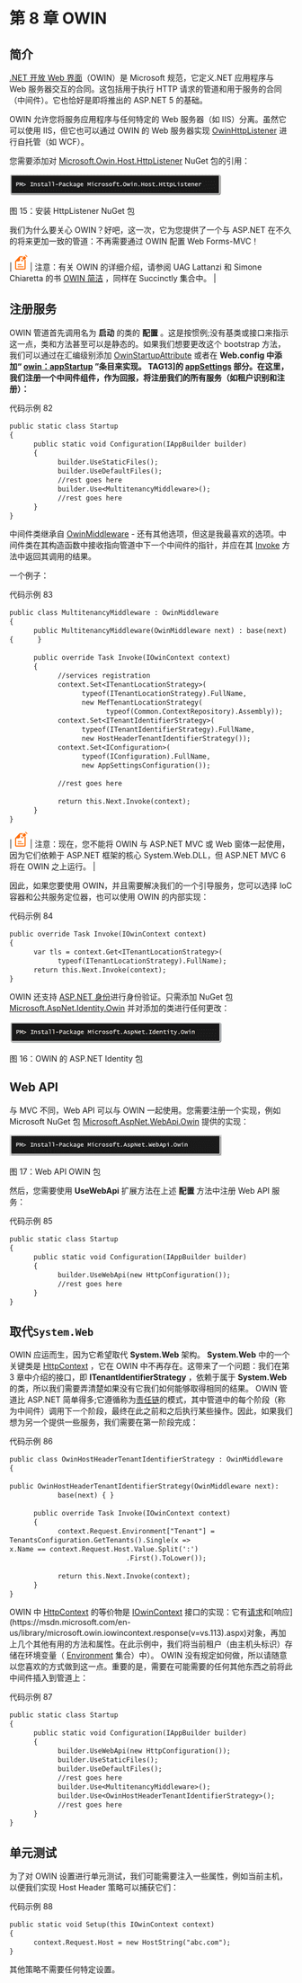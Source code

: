 # 第 8 章 OWIN

## 简介

[.NET 开放 Web 界面](http://owin.org/)（OWIN）是 Microsoft 规范，它定义.NET 应用程序与 Web 服务器交互的合同。这包括用于执行 HTTP 请求的管道和用于服务的合同（中间件）。它也恰好是即将推出的 ASP.NET 5 的基础。

OWIN 允许您将服务应用程序与任何特定的 Web 服务器（如 IIS）分离。虽然它可以使用 IIS，但它也可以通过 OWIN 的 Web 服务器实现 [OwinHttpListener](https://msdn.microsoft.com/en-us/library/microsoft.owin.host.httplistener.owinhttplistener%28v=vs.113%29.aspx) 进行自托管（如 WCF）。

您需要添加对 [Microsoft.Owin.Host.HttpListener](https://www.nuget.org/packages/Microsoft.Owin.Host.HttpListener/) NuGet 包的引用：

![](img/image036.png)

图 15：安装 HttpListener NuGet 包

我们为什么要关心 OWIN？好吧，这一次，它为您提供了一个与 ASP.NET 在不久的将来更加一致的管道：不再需要通过 OWIN 配置 Web Forms-MVC！

| ![](img/note.png) | 注意：有关 OWIN 的详细介绍，请参阅 UAG Lattanzi 和 Simone Chiaretta 的书 [OWIN 简洁](https://www.syncfusion.com/resources/techportal/ebooks/owin) ，同样在 Succinctly 集合中。 |

## 注册服务

OWIN 管道首先调用名为 **启动** 的类的 **配置** 。这是按惯例;没有基类或接口来指示这一点，类和方法甚至可以是静态的。如果我们想要更改这个 bootstrap 方法，我们可以通过在汇编级别添加 [OwinStartupAttribute](https://msdn.microsoft.com/en-us/library/microsoft.owin.owinstartupattribute(v=vs.113).aspx) 或者在 **Web.config 中添加“ [owin：appStartup](http://www.asp.net/aspnet/overview/owin-and-katana/owin-startup-class-detection) ”条目来实现。 TAG13]的 [appSettings](https://msdn.microsoft.com/en-us/library/aa903313%28v=vs.71%29.aspx) 部分。在这里，我们注册一个中间件组件，作为回报，将注册我们的所有服务（如租户识别和注册）：**

代码示例 82

```
public static class Startup
{
      public static void Configuration(IAppBuilder builder)
      {
            builder.UseStaticFiles();
            builder.UseDefaultFiles();
            //rest goes here
            builder.Use<MultitenancyMiddleware>();
            //rest goes here
      }
}

```

中间件类继承自 [OwinMiddleware](https://msdn.microsoft.com/en-us/library/microsoft.owin.owinmiddleware%28v=vs.113%29.aspx) - 还有其他选项，但这是我最喜欢的选项。中间件类在其构造函数中接收指向管道中下一个中间件的指针，并应在其 [Invoke](https://msdn.microsoft.com/en-us/library/dn270632(v=vs.113).aspx) 方法中返回其调用的结果。

一个例子：

代码示例 83

```
public class MultitenancyMiddleware : OwinMiddleware
{
      public MultitenancyMiddleware(OwinMiddleware next) : base(next) {      }

      public override Task Invoke(IOwinContext context)
      {
            //services registration
            context.Set<ITenantLocationStrategy>(
                  typeof(ITenantLocationStrategy).FullName, 
                  new MefTenantLocationStrategy(
                        typeof(Common.ContextRepository).Assembly));
            context.Set<ITenantIdentifierStrategy>(
                  typeof(ITenantIdentifierStrategy).FullName, 
                  new HostHeaderTenantIdentifierStrategy());
            context.Set<IConfiguration>(
                  typeof(IConfiguration).FullName, 
                  new AppSettingsConfiguration());  

            //rest goes here

            return this.Next.Invoke(context);
      }
}

```

| ![](img/note.png) | 注意：现在，您不能将 OWIN 与 ASP.NET MVC 或 Web 窗体一起使用，因为它们依赖于 ASP.NET 框架的核心 System.Web.DLL，但 ASP.NET MVC 6 将在 OWIN 之上运行。 |

因此，如果您要使用 OWIN，并且需要解决我们的一个引导服务，您可以选择 IoC 容器和公共服务定位器，也可以使用 OWIN 的内部实现：

代码示例 84

```
public override Task Invoke(IOwinContext context)
{
      var tls = context.Get<ITenantLocationStrategy>(
            typeof(ITenantLocationStrategy).FullName);
      return this.Next.Invoke(context);
}

```

OWIN 还支持 [ASP.NET 身份](http://www.asp.net/identity)进行身份验证。只需添加 NuGet 包 [Microsoft.AspNet.Identity.Owin](https://www.nuget.org/packages/Microsoft.AspNet.Identity.Owin/) 并对添加的类进行任何更改：

![](img/image037.png)

图 16：OWIN 的 ASP.NET Identity 包

## Web API

与 MVC 不同，Web API 可以与 OWIN 一起使用。您需要注册一个实现，例如 Microsoft NuGet 包 [Microsoft.AspNet.WebApi.Owin](https://www.nuget.org/packages/Microsoft.AspNet.WebApi.Owin/) 提供的实现：

![](img/image038.jpg)

图 17：Web API OWIN 包

然后，您需要使用 **UseWebApi** 扩展方法在上述 **配置** 方法中注册 Web API 服务：

代码示例 85

```
public static class Startup
{
      public static void Configuration(IAppBuilder builder)
      {
            builder.UseWebApi(new HttpConfiguration());
            //rest goes here
      }
}

```

## 取代`System.Web`

OWIN 应运而生，因为它希望取代 **System.Web** 架构。 **System.Web** 中的一个关键类是 [HttpContext](https://msdn.microsoft.com/en-us/library/system.web.httpcontext%28v=vs.110%29.aspx) ，它在 OWIN 中不再存在。这带来了一个问题：我们在第 3 章中介绍的接口，即 **ITenantIdentifierStrategy** ，依赖于属于 **System.Web** 的类，所以我们需要弄清楚如果没有它我们如何能够取得相同的结果。 OWIN 管道比 ASP.NET 简单得多;它遵循称为[责任链](http://en.wikipedia.org/wiki/Chain-of-responsibility_pattern)的模式，其中管道中的每个阶段（称为中间件）调用下一个阶段，最终在此之前和之后执行某些操作。因此，如果我们想为另一个提供一些服务，我们需要在第一阶段完成：

代码示例 86

```
public class OwinHostHeaderTenantIdentifierStrategy : OwinMiddleware
{
      public OwinHostHeaderTenantIdentifierStrategy(OwinMiddleware next):
            base(next) { }

      public override Task Invoke(IOwinContext context)
      {
            context.Request.Environment["Tenant"] =                    TenantsConfiguration.GetTenants().Single(x =>                    x.Name == context.Request.Host.Value.Split(':')
                             .First().ToLower());

            return this.Next.Invoke(context);
      }
}

```

OWIN 中 [HttpContext](https://msdn.microsoft.com/en-us/library/system.web.httpcontext%28v=vs.110%29.aspx) 的等价物是 [IOwinContext](https://msdn.microsoft.com/en-us/library/microsoft.owin.iowincontext(v=vs.113).aspx) 接口的实现：它有[请求](https://msdn.microsoft.com/en-us/library/microsoft.owin.iowincontext.request(v=vs.113).aspx)和[响应](https://msdn.microsoft.com/en-us/library/microsoft.owin.iowincontext.response(v=vs.113).aspx)对象，再加上几个其他有用的方法和属性。在此示例中，我们将当前租户（由主机头标识）存储在环境变量（ [Environment](https://msdn.microsoft.com/en-us/library/microsoft.owin.iowinrequest.environment%28v=vs.113%29.aspx) 集合）中）。 OWIN 没有规定如何做，所以请随意以您喜欢的方式做到这一点。重要的是，需要在可能需要的任何其他东西之前将此中间件插入到管道上：

代码示例 87

```
public static class Startup
{
      public static void Configuration(IAppBuilder builder)
      {
            builder.UseWebApi(new HttpConfiguration());
            builder.UseStaticFiles();
            builder.UseDefaultFiles();
            //rest goes here
            builder.Use<MultitenancyMiddleware>();
            builder.Use<OwinHostHeaderTenantIdentifierStrategy>();
            //rest goes here
      }
}

```

## 单元测试

为了对 OWIN 设置进行单元测试，我们可能需要注入一些属性，例如当前主机，以便我们实现 Host Header 策略可以捕获它们：

代码示例 88

```
public static void Setup(this IOwinContext context)
{
      context.Request.Host = new HostString("abc.com");
}

```

其他策略不需要任何特定设置。